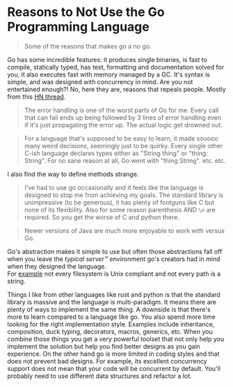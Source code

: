# Reasons to Not Use the Go Programming Language

> Some of the reasons that makes go a no go.

Go has some incredible features: it produces single binaries, is fast to compile, statically typed, has test, formatting and documentation solved for you, it also executes fast with memory managed by a GC. It's syntax is simple, and was designed with concurrency in mind. Are you not entertained enough?!
No, here they are, reasons that repeals people. Mostly from this [HN thread](https://news.ycombinator.com/item?id=42083547). 

> The error handling is one of the worst parts of Go for me.
> Every call that can fail ends up being followed by 3 lines of error handling even if it's just propagating the error up.
> The actual logic get drowned out.

> For a language that's supposed to be easy to learn, it made sooooo many weird decisions, seemingly just to be quirky.
> Every single other C-ish language declares types either as "String thing" or "thing: String".
> For no sane reason at all, Go went with "thing String". etc. etc.

I also find the way to define methods strange.

> I've had to use go occasionally and it feels like the language is designed to stop me from achieving my goals.
> The standard library is unimpressive (to be generous), it has plenty of footguns like C but none of its flexibility.
> Also for some reason parenthesis AND `\n` are required. So you get the worse of C and python there.

> Newer versions of Java are much more enjoyable to work with versus Go.

Go's abstraction makes it simple to use but often those abstractions fall off when you leave the _typical server™_ environment go's creators had in mind when they designed the language.  
For [example](https://fasterthanli.me/articles/i-want-off-mr-golangs-wild-ride) not every filesystem is Unix compliant and not every path is a string.

Things I like from other languages like rust and python is that the standard library is massive and the language is multi-paradigm. It means there are plenty of ways to implement the same thing. A downside is that there's more to learn compared to a language like go. You also spend more time looking for the right implementation style. Examples include inheritance, composition, duck typing, decorators, macros, generics, etc.
When you combine those things you get a very powerful toolset that not only help you implement the solution but help you find better designs as you gain experience. On the other hand go is more limited in coding styles and that does not prevent bad designs. For example, its excellent concurrency support does not mean that your code will be concurrent by default. You'll probably need to use different data structures and refactor a lot.
